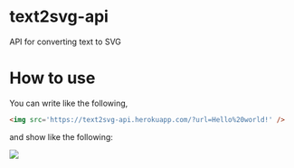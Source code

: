 # text2svg-api
API for converting text to SVG

# How to use
You can write like the following,
```html
<img src='https://text2svg-api.herokuapp.com/?url=Hello%20world!' />
```
and show like the following:

<img src='https://text2svg-api.herokuapp.com/?url=Hello%20world!' />
